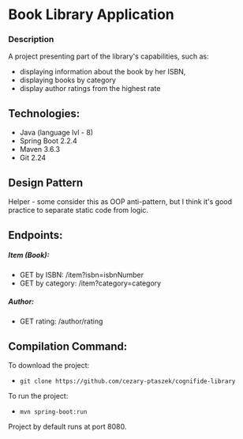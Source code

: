 # Book Library Application
### Description
A project presenting part of the library's capabilities, such as:
- displaying information about the book by her ISBN,
- displaying books by category
- display author ratings from the highest rate

## Technologies:
* Java (language lvl - 8)
* Spring Boot 2.2.4
* Maven 3.6.3
* Git 2.24

## Design Pattern
Helper - some consider this as OOP anti-pattern, but I think it's good practice to separate static code from logic.

## Endpoints:
##### Item (Book):

* GET by ISBN: /item?isbn=isbnNumber
* GET by category: /item?category=category

##### Author:

* GET rating: /author/rating

## Compilation Command:
To download the project:
* `git clone https://github.com/cezary-ptaszek/cognifide-library`

To run the project:
* `mvn spring-boot:run`

Project by default runs at port 8080.